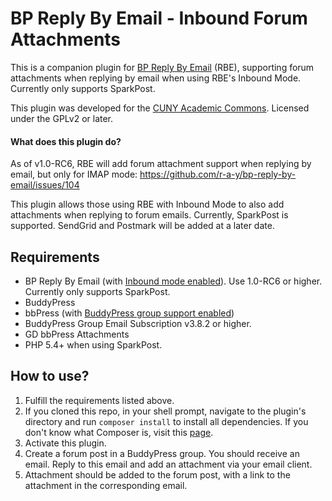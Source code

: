# BP Reply By Email - Inbound Forum Attachments #

This is a companion plugin for [BP Reply By Email](https://github.com/r-a-y/bp-reply-by-email) (RBE), supporting forum attachments when replying by email when using RBE's Inbound Mode.  Currently only supports SparkPost.

This plugin was developed for the [CUNY Academic Commons](http://commons.gc.cuny.edu).  Licensed under the GPLv2 or later.

#### What does this plugin do?

As of v1.0-RC6, RBE will add forum attachment support when replying by email, but only for IMAP mode:
https://github.com/r-a-y/bp-reply-by-email/issues/104

This plugin allows those using RBE with Inbound Mode to also add attachments when replying to forum emails.
Currently, SparkPost is supported.  SendGrid and Postmark will be added at a later date.

Requirements
-
* BP Reply By Email (with [Inbound mode enabled](https://github.com/r-a-y/bp-reply-by-email/wiki/Starter-Guide#1-inbound-email-mode)).  Use 1.0-RC6 or higher.  Currently only supports SparkPost.
* BuddyPress
* bbPress (with [BuddyPress group support enabled](https://codex.buddypress.org/getting-started/installing-group-and-sitewide-forums/#b-set-up-group-and-sitewide-forums))
* BuddyPress Group Email Subscription v3.8.2 or higher.
* GD bbPress Attachments
* PHP 5.4+ when using SparkPost.

How to use?
-
1. Fulfill the requirements listed above.
2. If you cloned this repo, in your shell prompt, navigate to the plugin's directory and run `composer install` to install all dependencies.  If you don't know what Composer is, visit this [page](https://getcomposer.org/doc/00-intro.md#system-requirements).
3. Activate this plugin.
4. Create a forum post in a BuddyPress group.  You should receive an email.  Reply to this email and add an attachment via your email client.
5. Attachment should be added to the forum post, with a link to the attachment in the corresponding email.